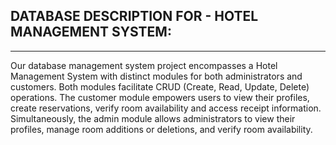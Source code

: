 ## DATABASE DESCRIPTION FOR - HOTEL MANAGEMENT SYSTEM:
--------------------------------------------------

Our database management system project encompasses a Hotel Management System with distinct modules for both administrators and customers. Both modules facilitate CRUD (Create, Read, Update, Delete) operations. 
The customer module empowers users to view their profiles, create reservations, verify room availability and access receipt information. Simultaneously, the admin module allows administrators to view their profiles, 
manage room additions or deletions, and verify room availability.

